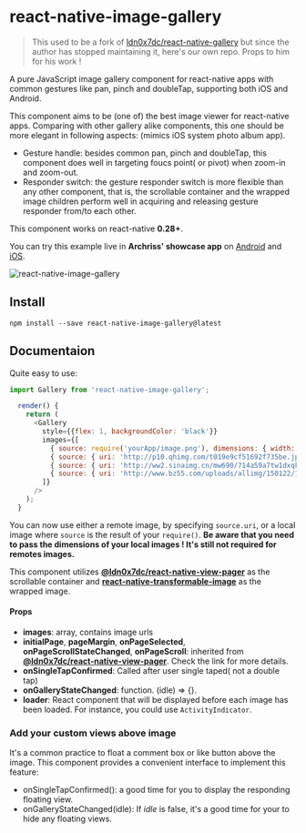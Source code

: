 # react-native-image-gallery

>This used to be a fork of [ldn0x7dc/react-native-gallery](https://github.com/ldn0x7dc/react-native-image-gallery) but since the author has stopped maintaining it, here's our own repo. Props to him for his work !

A pure JavaScript image gallery component for react-native apps with common gestures like pan, pinch and doubleTap, supporting both iOS and Android.

This component aims to be (one of) the best image viewer for react-native apps. Comparing with other gallery alike components, this one should be more elegant in following aspects: (mimics iOS system photo album app).

* Gesture handle: besides common pan, pinch and doubleTap, this component does well in targeting foucs point( or pivot) when zoom-in and zoom-out.
* Responder switch: the gesture responder switch is more flexible than any other component, that is, the scrollable container and the wrapped image children perform well in acquiring and releasing gesture responder from/to each other.

This component works on react-native **0.28+**.

You can try this example live in **Archriss' showcase app** on [Android](https://play.google.com/store/apps/details?id=fr.archriss.demo.app) and [iOS](https://itunes.apple.com/lu/app/archriss-presentation-mobile/id1180954376?mt=8).

![react-native-image-gallery](https://media.giphy.com/media/3o7bugPvJyqYWz9bK8/giphy.gif)

## Install

`npm install --save react-native-image-gallery@latest`

## Documentaion

Quite easy to use:

```javascript
import Gallery from 'react-native-image-gallery';

  render() {
    return (
      <Gallery
        style={{flex: 1, backgroundColor: 'black'}}
        images={[
          { source: require('yourApp/image.png'), dimensions: { width: 150, height: 150 } },
          { source: { uri: 'http://p10.qhimg.com/t019e9cf51692f735be.jpg' } },
          { source: { uri: 'http://ww2.sinaimg.cn/mw690/714a59a7tw1dxqkkg0cwlj.jpg' } },
          { source: { uri: 'http://www.bz55.com/uploads/allimg/150122/139-150122145421.jpg' } }
        ]}
      />
    );
  }
```

You can now use either a remote image, by specifying `source.uri`, or a local image where `source` is the result of your `require()`. **Be aware that you need to pass the dimensions of your local images ! It's still not required for remotes images.**

This component utilizes **[@ldn0x7dc/react-native-view-pager](https://github.com/ldn0x7dc/react-native-view-pager)** as the scrollable container and **[react-native-transformable-image](https://github.com/ldn0x7dc/react-native-transformable-image)** as the wrapped image. 

#### Props

* **images**: array, contains image urls
* **initialPage**, **pageMargin**, **onPageSelected**, **onPageScrollStateChanged**, **onPageScroll**: inherited from **[@ldn0x7dc/react-native-view-pager](https://github.com/ldn0x7dc/react-native-view-pager)**. Check the link for more details.
* **onSingleTapConfirmed**: Called after user single taped( not a double tap)
* **onGalleryStateChanged**: function. (idle) => {}.
* **loader**: React component that will be displayed before each image has been loaded. For instance, you could use `ActivityIndicator`.

### Add your custom views above image

It's a common practice to float a comment box or like button above the image. This component provides a convenient interface to implement this feature:

- onSingleTapConfirmed(): a good time for you to display the responding floating view. 
- onGalleryStateChanged(idle): If *idle* is false, it's a good time for your to hide any floating views.
